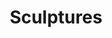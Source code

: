 ---
layout: new_layout
title: Sculptures

gallery:
  - image: 
      url: /assets/images/art/sculptures/2018/red_moon_2018_zj.jpg
    caption: |
      **Red Moon**
      syntered stainless steel, 84x84x6cm
      *2018*
  - image: 
      url: /assets/images/art/sculptures/2017/diagonal_black_line_2017zj.jpg
    caption: |
      **Diagonal black line**
      *2017*
  - image: 
      url: /assets/images/art/sculptures/2017/horizontal_black_and_white_2017_zj.jpg
    caption: |
      **Horizontal black and white**
      *2017*
  - image: 
      url: /assets/images/art/sculptures/2017/horizontal_illusion_planar_blackline_2017zj.jpg
    caption: |
      **Horizontal illusion, planar blackline**
      *2017*
  - image: 
      url: /assets/images/art/sculptures/2017/imagination_space_2017_zj.jpg
    caption: |
      **Imagination space**
      *2017*
  - image: 
      url: /assets/images/art/sculptures/2017/plan_illusion_red_black_line_2017zj.jpg
    caption: |
      **Plane illusion, red black_line**
      *2017*
  - image: 
      url: /assets/images/art/sculptures/2017/transverse_black_line_2017zj.jpg
    caption: |
      **Transverse black line**
      *2017*
  - image: 
      url: /assets/images/art/sculptures/2017/tree_quadrat_2017_zj.jpg
    caption: |
      **Tree quadrat**
      *2017*
  - image: 
      url: /assets/images/art/sculptures/2017/vertical_illusion_planar_2017zj.jpg
    caption: |
      **Vertical illusion planar**
      *2017*
  - image: 
      url: /assets/images/art/sculptures/corpus_I_2016_zj.jpg
    caption: |
      **Corpus I.**
      stainless steel, plexiglass, 110x20x20 cm
      *2016*
  - image: 
      url: /assets/images/art/sculptures/imagineofquadrat.png
    caption: |
      **Intuition of a square / Homage a NI and M**
      aluminium, sintering antracit grey, 80x80 cm
      *2016*
  - image: 
      url: /assets/images/art/sculptures/unspecified_space_reliefzj_2015.jpg
    caption: |
      **Unspecified space relief**
      aluminium
      *2015*
  - image: 
      url: /assets/images/art/sculptures/five_square_2015.jpg
    caption: |
      **Five square**
      80x80 cm aluminium, sintering
      *2015*
  - image: 
      url: /assets/images/art/sculptures/bot8970x.jpg
    caption: |
      **Endless assymetry**
      300x14x8 cm, stainless steel
      *Hyundai-Kia Logistic Center, MOBIS Parts Europe Erd 2014*
  - image: 
      url: /assets/images/art/sculptures/dropp_2014.jpg
    caption: |
      **Dropp**
      87x4x4 cm, stainless steel
      *2014*
  - image: 
      url: /assets/images/art/sculptures/dropps_black.jpg
    caption: |
      **Dropps**
      90x4x4 cm, stainless steel
      *2014*
  - image: 
      url: /assets/images/art/sculptures/white_geometry_7_pers0008.jpg
    caption: |
      **White Clown**
      80x5x55 cm, plexiglass
      *2014*
  - image: 
      url: /assets/images/art/sculptures/clown_I_c.jpg
    caption: |
      **Black Clown**
      120x6x4 cm, stainless steel
      *2013*
  - image: 
      url: /assets/images/art/sculptures/negyzet-spiral.jpg
    caption: |
      **Quadrat-spiral**
      80x80x250, stainless steel
      *2012, East European Modern Gallery and International Statue Park*
  - image: 
      url: /assets/images/art/sculptures/endless_mirror.jpg
    caption: |
      **Endless mirror**
      stainless steel
      *2011, Gallery Erdťsz & Design*
  - image: 
      url: /assets/images/art/sculptures/endless_form_kert.jpg
    caption: |
      **Endless form**
      stainless steel 300x40x20
      *2011, Hefter Gallery, Pannonhalma*
  - image: 
      url: /assets/images/art/sculptures/processus_latvanyterv.jpg
    caption: |
      **Endless creation**
      stainless steel 6000x240x240, Art Universitas Competiton
      *2011*
  - image: 
      url: /assets/images/art/sculptures/processus_muszaki_rajz.jpg
    caption: |
      **Endless creation**
      stainless steel 6000x240x240, Art Universitas Competiton
      *2011*
  - image: 
      url: /assets/images/art/sculptures/processus_latvanyterv2.jpg
    caption: |
      **Endless creation**
      stainless steel 6000x240x240, Art Universitas Competiton
      *2011*
  - image: 
      url: /assets/images/art/sculptures/concrete_form.jpg
    caption: |
      **Concrete Form**
      0,2 cm stainless steel 8x8x130
      *2009*
  - image: 
      url: /assets/images/art/sculptures/concrete_form_Veszprem.jpg
    caption: |
      **Concrete Form**
      0,2 cm stainless steel 8x8x130
      *2009 Veszprém*
  - image: 
      url: /assets/images/art/sculptures/square_spiral.jpg
    caption: |
      **Square spiral**
      0,2 cm stainless steel 8x8x15
      *2005*
  - image: 
      url: /assets/images/art/sculptures/square_spiral_Kaposvar.jpg
    caption: |
      **Square spiral**
      0,2 cm stainless steel 80x80x250
      *2007 Kaposvár*
  - image: 
      url: /assets/images/art/sculptures/victoria.jpg
    caption: |
      **Victoria**
      0,2 cm stainless steel 12x12x90
      *2007 BalŠca*
  - image: 
      url: /assets/images/art/sculptures/victoria_balaca.jpg
    caption: |
      **Victoria**
      0,2 cm stainless steel 12x12x90
      *2007 BalŠca*
  - image: 
      url: /assets/images/art/sculptures/mandorla.jpg
    caption: |
      **Mandorla**
      0,2 cm stainless steel 21x21x4
      *2005*
  - image: 
      url: /assets/images/art/sculptures/black_bird.jpg
    caption: |
      **Black Bird**
      0,2 cm stainless steel 27x32x31
      *2004*
  - image: 
      url: /assets/images/art/sculptures/circle_triangle_square.jpg
    caption: |
      **Circle Triangle Square**
      0,2 cm stainless steel 34x30x20
      *2004*
  - image: 
      url: /assets/images/art/sculptures/five_space.jpg
    caption: |
      **Five Space**
      0,2 cm stainless steel 45x45x18
      *2004*
  - image: 
      url: /assets/images/art/sculptures/for_Lantos_master.jpg
    caption: |
      **for Master Lantos**
      0,2 cm stainless steel 30x30x9
      *2004*
  - image: 
      url: /assets/images/art/sculptures/four_centre.jpg
    caption: |
      **Four Centre**
      0,2 cm stainless steel 35x32x12
      *2004*
  - image: 
      url: /assets/images/art/sculptures/turning_square2.jpg
    caption: |
      **Turning Square**
      0,2 cm stainless steel 40x40x16 <br>2006 la Pont, Mill Gallery, Szentendre
      *2004*
  - image: 
      url: /assets/images/art/sculptures/mirror_eye.jpg
    caption: |
      **Mirror Eye**
      0,2 cm stainless steel 20x20x10
      *2003*
  - image: 
      url: /assets/images/art/sculptures/open_circle.jpg
    caption: |
      **Open Circle**
      0,2 cm stainless steel 35x35x15
      *2004*
  - image: 
      url: /assets/images/art/sculptures/open_sphere.jpg
    caption: |
      **Open Sphere**
      0,2 cm stainless steel 19x30x21
      *2005*
  - image: 
      url: /assets/images/art/sculptures/open_square.jpg
    caption: |
      **Open Square**
      0,2 cm stainless steel 40x40x24
      *2004*
  - image: 
      url: /assets/images/art/sculptures/papillon.jpg
    caption: |
      **Butterfly**
      0,2 cm stainless steel 22x22x23
      *2003*
  - image: 
      url: /assets/images/art/sculptures/quartenary_space.jpg
    caption: |
      **Quartenary Space**
      0,2 cm stainless steel 25x25x18
      *2004*
  - image: 
      url: /assets/images/art/sculptures/revolving_space.jpg
    caption: |
      **Revolving Space**
      0,2 cm stainless steel 21x24x27
      *2005*
  - image: 
      url: /assets/images/art/sculptures/spacetree.jpg
    caption: |
      **Spacetree**
      0,2 cm stainless steel 27x30x18.5
      *2004*
  - image: 
      url: /assets/images/art/sculptures/turn.jpg
    caption: |
      **Turn**
      0,2 cm stainless steel 18x20x19
      *2005*
  - image: 
      url: /assets/images/art/sculptures/wings_I.jpg
    caption: |
      **Wings I**
      0,2 cm stainless steel 20x30x15
      *2005*
  - image: 
      url: /assets/images/art/sculptures/wings_II.jpg
    caption: |
      **Wings II**
      0,2 cm stainless steel 30x46x15
      *2005*
  - image: 
      url: /assets/images/art/sculptures/X.jpg
    caption: |
      **X**
      0,2 cm stainless steel 80x80x295
      *2005*
  - image: 
      url: /assets/images/art/sculptures/Untitled_up_and_down_1982_kicsi.jpg
    caption: |
      **Untitled**
      aluminium and plexiglass 40x3.5x1.5
      *1982*
  - image: 
      url: /assets/images/art/sculptures/elips1jav.jpg
    caption: |
      **Ellipses Form studies 1**
      consultant  László Paizs
      *Applied Arts University Budapest, 1981*
  - image: 
      url: /assets/images/art/sculptures/elipsis_kortben_detail.jpg
    caption: |
      **Ellipses Form studies 1**
      consultant  László Paizs
      *Applied Arts University Budapest, 1981*
  - image: 
      url: /assets/images/art/sculptures/elipsis_negyzetben.jpg
    caption: |
      **Ellipses Form studies 1**
      consultant  László Paizs
      *Applied Arts University Budapest, 1981*
  - image: 
      url: /assets/images/art/sculptures/japan_joint_1.jpg
    caption: |
      **Japan joint Form studies**
      consultant  László Paizs
      *Applied Arts University Budapest, 1981*
---